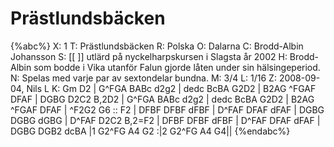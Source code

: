 # Prästlundsbäcken

{%abc%}
X: 1
T: Prästlundsbäcken
R: Polska
O: Dalarna
C: Brodd-Albin Johansson
S: [[ ]] utlärd på nyckelharpskursen i Slagsta år 2002
H: Brodd-Albin som bodde i Vika utanför Falun gjorde låten under sin hälsingeperiod.
N: Spelas med varje par av sextondelar bundna.
M: 3/4
L: 1/16
Z: 2008-09-04, Nils L
K: Gm
D2 | G^FGA BABc d2g2 | dedc BcBA G2D2 | B2AG ^FGAF DFAF | DGBG D2C2 B,2D2 | 
     G^FGA BABc d2g2 | dedc BcBA G2D2 | B2AG ^FGAF DFAF | ^F2G2 G6 ::
F2 | DFBF DFBF dFBF | D^FAF DFAF dFAF | DGBG DGBG dGBG | D^FAF D2C2 B,2=F2 |
     DFBF DFBF dFBF | D^FAF DFAF dFAF | DGBG DGB2 dcBA |1 G2^FG A4 G2 :|2 G2^FG A4 G4||
{%endabc%}

